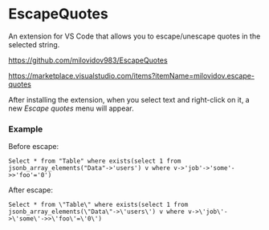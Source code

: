 # EscapeQuotes

An extension for VS Code that allows you to escape/unescape quotes in the selected string.

https://github.com/milovidov983/EscapeQuotes

https://marketplace.visualstudio.com/items?itemName=milovidov.escape-quotes


After installing the extension, when you select text and right-click on it, a new *Escape quotes* menu will appear.

### Example

Before escape:

```
Select * from "Table" where exists(select 1 from jsonb_array_elements("Data"->'users') v where v->'job'->'some'->>'foo'='0')
```

After escape:

```
Select * from \"Table\" where exists(select 1 from jsonb_array_elements(\"Data\"->\'users\') v where v->\'job\'->\'some\'->>\'foo\'=\'0\')
```

